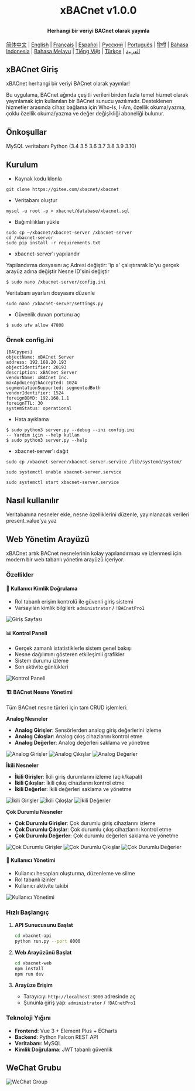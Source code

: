 <h1 align="center" style="margin: 30px 0 30px; font-weight: bold;">xBACnet v1.0.0</h1>
<h4 align="center">Herhangi bir veriyi BACnet olarak yayınla</h4>

[简体中文](./README_CN.md) | [English](./README.md) | [Français](./README_FR.md) | [Español](./README_ES.md) | [Русский](./README_RU.md) | [Português](./README_PT.md) | [हिन्दी](./README_HI.md) | [Bahasa Indonesia](./README_ID.md) | [Bahasa Melayu](./README_MS.md) | [Tiếng Việt](./README_VI.md) | [Türkçe](./README_TR.md) | [العربية](./README_AR.md)

## xBACnet Giriş

xBACnet herhangi bir veriyi BACnet olarak yayınlar!

Bu uygulama, BACnet ağında çeşitli verileri birden fazla temel hizmet olarak yayınlamak için kullanılan bir BACnet sunucu yazılımıdır.
Desteklenen hizmetler arasında cihaz bağlama için Who-Is, I-Am, özellik okuma/yazma, çoklu özellik okuma/yazma ve değer değişikliği aboneliği bulunur.


## Önkoşullar
MySQL veritabanı
Python (3.4 3.5 3.6 3.7 3.8 3.9 3.10)


## Kurulum

* Kaynak kodu klonla
```
git clone https://gitee.com/xbacnet/xbacnet
```
* Veritabanı oluştur
```
mysql -u root -p < xbacnet/database/xbacnet.sql
```
* Bağımlılıkları yükle
```
sudo cp ~/xbacnet/xbacnet-server /xbacnet-server
cd /xbacnet-server
sudo pip install -r requirements.txt
```

* xbacnet-server'ı yapılandır

Yapılandırma dosyasını aç
Adresi değiştir: 'ip a' çalıştırarak lo'yu gerçek arayüz adına değiştir
Nesne ID'sini değiştir
```
$ sudo nano /xbacnet-server/config.ini
```

Veritabanı ayarları dosyasını düzenle
```
sudo nano /xbacnet-server/settings.py
```

* Güvenlik duvarı portunu aç
```
$ sudo ufw allow 47808
```


### Örnek config.ini
```
[BACpypes]
objectName: xBACnet Server
address: 192.168.20.193
objectIdentifier: 20193
description: xBACnet Server
vendorName: xBACnet Inc.
maxApduLengthAccepted: 1024
segmentationSupported: segmentedBoth
vendorIdentifier: 1524
foreignBBMD: 192.168.1.1
foreignTTL: 30
systemStatus: operational
```


* Hata ayıklama
```
$ sudo python3 server.py --debug --ini config.ini
-- Yardım için --help kullan
$ sudo python3 server.py --help
```

* xbacnet-server'ı dağıt
```
sudo cp /xbacnet-server/xbacnet-server.service /lib/systemd/system/
```

```
sudo systemctl enable xbacnet-server.service
```

```
sudo systemctl start xbacnet-server.service
```

## Nasıl kullanılır
Veritabanına nesneler ekle, nesne özelliklerini düzenle, yayınlanacak verileri present_value'ya yaz

## Web Yönetim Arayüzü

xBACnet artık BACnet nesnelerinin kolay yapılandırması ve izlenmesi için modern bir web tabanlı yönetim arayüzü içeriyor.

### Özellikler

#### 🔐 Kullanıcı Kimlik Doğrulama
- Rol tabanlı erişim kontrolü ile güvenli giriş sistemi
- Varsayılan kimlik bilgileri: `administrator` / `!BACnetPro1`

![Giriş Sayfası](images/login.png)

#### 📊 Kontrol Paneli
- Gerçek zamanlı istatistiklerle sistem genel bakışı
- Nesne dağılımını gösteren etkileşimli grafikler
- Sistem durumu izleme
- Son aktivite günlükleri

![Kontrol Paneli](images/dashboard.png)

#### 🏗️ BACnet Nesne Yönetimi
Tüm BACnet nesne türleri için tam CRUD işlemleri:

**Analog Nesneler**
- **Analog Girişler**: Sensörlerden analog giriş değerlerini izleme
- **Analog Çıkışlar**: Analog çıkış cihazlarını kontrol etme
- **Analog Değerler**: Analog değerleri saklama ve yönetme

![Analog Girişler](images/analog-inputs.png)
![Analog Çıkışlar](images/analog-outputs.png)
![Analog Değerler](images/analog-values.png)

**İkili Nesneler**
- **İkili Girişler**: İkili giriş durumlarını izleme (açık/kapalı)
- **İkili Çıkışlar**: İkili çıkış cihazlarını kontrol etme
- **İkili Değerler**: İkili değerleri saklama ve yönetme

![İkili Girişler](images/binary-inputs.png)
![İkili Çıkışlar](images/binary-outputs.png)
![İkili Değerler](images/binary-values.png)

**Çok Durumlu Nesneler**
- **Çok Durumlu Girişler**: Çok durumlu giriş cihazlarını izleme
- **Çok Durumlu Çıkışlar**: Çok durumlu çıkış cihazlarını kontrol etme
- **Çok Durumlu Değerler**: Çok durumlu değerleri saklama ve yönetme

![Çok Durumlu Girişler](images/multi-state-inputs.png)
![Çok Durumlu Çıkışlar](images/multi-state-outputs.png)
![Çok Durumlu Değerler](images/multi-state-values.png)

#### 👥 Kullanıcı Yönetimi
- Kullanıcı hesapları oluşturma, düzenleme ve silme
- Rol tabanlı izinler
- Kullanıcı aktivite takibi

![Kullanıcı Yönetimi](images/user-management.png)

### Hızlı Başlangıç

1. **API Sunucusunu Başlat**
   ```bash
   cd xbacnet-api
   python run.py --port 8000
   ```

2. **Web Arayüzünü Başlat**
   ```bash
   cd xbacnet-web
   npm install
   npm run dev
   ```

3. **Arayüze Erişim**
   - Tarayıcıyı `http://localhost:3000` adresinde aç
   - Şununla giriş yap: `administrator` / `!BACnetPro1`

### Teknoloji Yığını
- **Frontend**: Vue 3 + Element Plus + ECharts
- **Backend**: Python Falcon REST API
- **Veritabanı**: MySQL
- **Kimlik Doğrulama**: JWT tabanlı güvenlik

## WeChat Grubu

![WeChat Group](qr_code_wechat_group.png)
